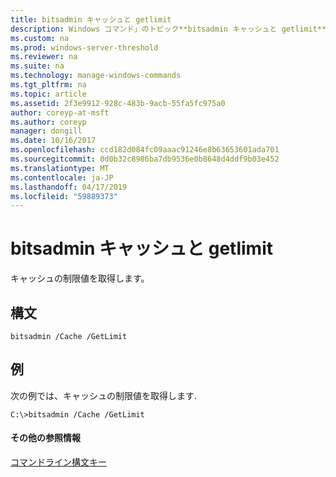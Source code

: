 ```yaml
---
title: bitsadmin キャッシュと getlimit
description: Windows コマンド」のトピック**bitsadmin キャッシュと getlimit** -キャッシュの制限値を取得します。
ms.custom: na
ms.prod: windows-server-threshold
ms.reviewer: na
ms.suite: na
ms.technology: manage-windows-commands
ms.tgt_pltfrm: na
ms.topic: article
ms.assetid: 2f3e9912-928c-483b-9acb-55fa5fc975a0
author: coreyp-at-msft
ms.author: coreyp
manager: dongill
ms.date: 10/16/2017
ms.openlocfilehash: ccd182d084fc09aaac91246e8b63653601ada701
ms.sourcegitcommit: 0d0b32c8986ba7db9536e0b8648d4ddf9b03e452
ms.translationtype: MT
ms.contentlocale: ja-JP
ms.lasthandoff: 04/17/2019
ms.locfileid: "59889373"
---
```

# <a name="bitsadmin-cache-and-getlimit"></a>bitsadmin キャッシュと getlimit



キャッシュの制限値を取得します。

## <a name="syntax"></a>構文

```
bitsadmin /Cache /GetLimit 
```

## <a name="BKMK_examples"></a>例

次の例では、キャッシュの制限値を取得します.
```
C:\>bitsadmin /Cache /GetLimit 
```

#### <a name="additional-references"></a>その他の参照情報

[コマンドライン構文キー](command-line-syntax-key.md)